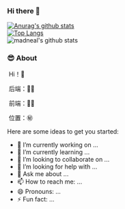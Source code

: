 ### Hi there 👋
[![Anurag's github stats](https://github-readme-stats.vercel.app/api?username=HuLing1025)](https://github.com/anuraghazra/github-readme-stats)<br>
[![Top Langs](https://github-readme-stats.vercel.app/api/top-langs/?username=HuLing1025)](https://github.com/anuraghazra/github-readme-stats)<br>
![madneal's github stats](https://github-readme-stats.vercel.app/api?username=HuLing1025&show_icons=true&theme=cobalt) <br>
### :sunglasses: About

​	Hi！🙉

​	后端：🔆🉑

​	前端：💯🈲

​	位置：㊙
<!--**HuLing1025/HuLing1025** is a ✨ _special_ ✨ repository because its `README.md` (this file) appears on your GitHub profile.-->

Here are some ideas to get you started:

- 🔭 I’m currently working on ...
- 🌱 I’m currently learning ...
- 👯 I’m looking to collaborate on ...
- 🤔 I’m looking for help with ...
- 💬 Ask me about ...
- 📫 How to reach me: ...
- 😄 Pronouns: ...
- ⚡ Fun fact: ...


